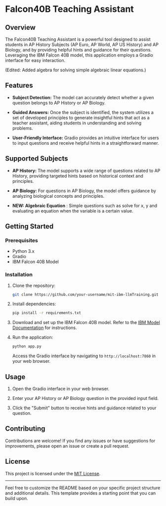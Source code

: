# Falcon40B Teaching Assistant

## Overview

The Falcon40B Teaching Assistant is a powerful tool designed to assist students in AP History Subjects (AP Euro, AP World, AP US History) and AP Biology, and by providing helpful hints and guidance for their questions. Leveraging the IBM Falcon 40B model, this application employs a Gradio interface for easy interaction.

(Edited: Added algebra for solving simple algebraic linear equations.)

## Features

- **Subject Detection:** The model can accurately detect whether a given question belongs to AP History or AP Biology.

- **Guided Answers:** Once the subject is identified, the system utilizes a set of developed principles to generate insightful hints that act as a teacher assistant, aiding students in understanding and solving problems.

- **User-Friendly Interface:** Gradio provides an intuitive interface for users to input questions and receive helpful hints in a straightforward manner.

## Supported Subjects

- **AP History:** The model supports a wide range of questions related to AP History, providing targeted hints based on historical context and principles.

- **AP Biology:** For questions in AP Biology, the model offers guidance by analyzing biological concepts and principles.

- **NEW: Algebraic Equation** : Simple questions such as solve for x, y and evaluating an equation when the variable is a certain value. 

## Getting Started

### Prerequisites

- Python 3.x
- Gradio
- IBM Falcon 40B Model

### Installation

1. Clone the repository:

   ```bash
   git clone https://github.com/your-username/mit-ibm-llmTraining.git
   ```

2. Install dependencies:

   ```bash
   pip install -r requirements.txt
   ```

3. Download and set up the IBM Falcon 40B model. Refer to the [IBM Model Documentation](https://ibm.com/docs/falcon40b) for instructions.

4. Run the application:

   ```bash
   python app.py
   ```

   Access the Gradio interface by navigating to `http://localhost:7860` in your web browser.

## Usage

1. Open the Gradio interface in your web browser.

2. Enter your AP History or AP Biology question in the provided input field.

3. Click the "Submit" button to receive hints and guidance related to your question.

## Contributing

Contributions are welcome! If you find any issues or have suggestions for improvements, please open an issue or create a pull request.

## License

This project is licensed under the [MIT License](LICENSE).

---

Feel free to customize the README based on your specific project structure and additional details. This template provides a starting point that you can build upon.
